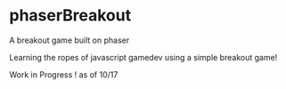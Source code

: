 # phaserBreakout
A breakout game built on phaser

Learning the ropes of javascript gamedev using a simple breakout game!


Work in Progress ! as of 10/17
